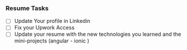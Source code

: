 ### Resume Tasks

- [ ] Update Your profile in Linkedin
- [ ] Fix your Upwork Access
- [ ] Update your resume with the new technologies you learned and the mini-projects (angular - ionic )
